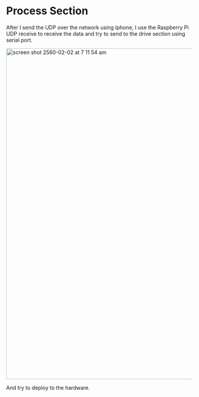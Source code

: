 # Process Section

After I send the UDP over the network using Iphone, I use the Raspberry Pi UDP receive
to receive the data and try to send to the drive section using serial port. 

<img width="891" alt="screen shot 2560-02-02 at 7 11 54 am" src="https://cloud.githubusercontent.com/assets/9088660/22532017/361f5878-e917-11e6-8df5-452ebeaf6ad8.png">

And try to deploy to the hardware.
